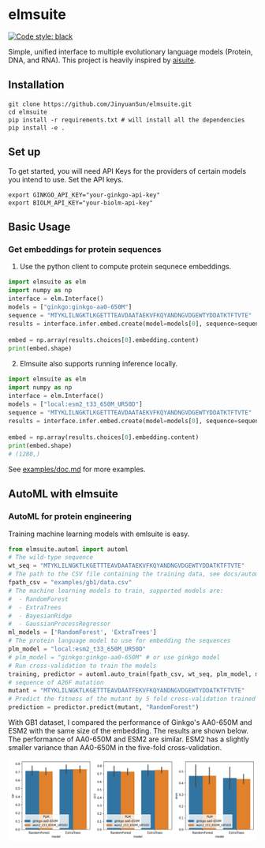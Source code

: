 # elmsuite

[![Code style: black](https://img.shields.io/badge/code%20style-black-000000.svg)](https://github.com/psf/black)

Simple, unified interface to multiple evolutionary language models (Protein, DNA, and RNA).
This project is heavily inspired by [aisuite](https://github.com/andrewyng/aisuite).

## Installation

```shell
git clone https://github.com/JinyuanSun/elmsuite.git
cd elmsuite
pip install -r requirements.txt # will install all the dependencies
pip install -e .
```
## Set up

To get started, you will need API Keys for the providers of certain models you intend to use. 
Set the API keys.
```shell
export GINKGO_API_KEY="your-ginkgo-api-key"
export BIOLM_API_KEY="your-biolm-api-key"
```

## Basic Usage

### Get embeddings for protein sequences

1. Use the python client to compute protein sequnece embeddings.
```python
import elmsuite as elm
import numpy as np
interface = elm.Interface()
models = ["ginkgo:ginkgo-aa0-650M"]
sequence = "MTYKLILNGKTLKGETTTEAVDAATAEKVFKQYANDNGVDGEWTYDDATKTFTVTE"
results = interface.infer.embed.create(model=models[0], sequence=sequence)

embed = np.array(results.choices[0].embedding.content)
print(embed.shape)
```

2. Elmsuite also supports running inference locally.

```python
import elmsuite as elm
import numpy as np
interface = elm.Interface()
models = ["local:esm2_t33_650M_UR50D"]
sequence = "MTYKLILNGKTLKGETTTEAVDAATAEKVFKQYANDNGVDGEWTYDDATKTFTVTE"
results = interface.infer.embed.create(model=models[0], sequence=sequence)

embed = np.array(results.choices[0].embedding.content)
print(embed.shape)
# (1280,)
```

See [examples/doc.md](examples/doc.md) for more examples.

## AutoML with elmsuite

### AutoML for protein engineering
Training machine learning models with emlsuite is easy. 
```python
from elmsuite.automl import automl
# The wild-type sequence
wt_seq = "MTYKLILNGKTLKGETTTEAVDAATAEKVFKQYANDNGVDGEWTYDDATKTFTVTE" 
# The path to the CSV file containing the training data, see docs/automl.md for more information
fpath_csv = "examples/gb1/data.csv" 
# The machine learning models to train, supported models are:
#  - RandomForest
#  - ExtraTrees
#  - BayesianRidge
#  - GaussianProcessRegressor
ml_models = ['RandomForest', 'ExtraTrees'] 
# The protein language model to use for embedding the sequences
plm_model = "local:esm2_t33_650M_UR50D" 
# plm_model = "ginkgo:ginkgo-aa0-650M" # or use ginkgo model
# Run cross-validation to train the models
training, predictor = automl.auto_train(fpath_csv, wt_seq, plm_model, models=ml_models) 
# sequence of A26F mutation
mutant = "MTYKLILNGKTLKGETTTEAVDAATFEKVFKQYANDNGVDGEWTYDDATKTFTVTE" 
# Predict the fitness of the mutant by 5 fold cross-validation trained RandomForest model
prediction = predictor.predict(mutant, "RandomForest") 
```
With GB1 dataset, I compared the performance of Ginkgo's AA0-650M and ESM2 with the same size of the embedding. The results are shown below. The performance of AA0-650M and ESM2 are similar. ESM2 has a slightly smaller variance than AA0-650M in the five-fold cross-validation.

![Comparison of Ginkgo and ESM2](assets/fig1_ginkgo_vs_esm2.png)